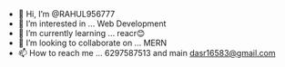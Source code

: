 - 👋 Hi, I’m @RAHUL956777
- 👀 I’m interested in ... Web Development
- 🌱 I’m currently learning ... reacr😊
- 💞️ I’m looking to collaborate on ... MERN
- 📫 How to reach me ... 6297587513 and main dasr16583@gmail.com

<!---
RAHUL956777/RAHUL956777 is a ✨ special ✨ repository because its `README.md` (this file) appears on your GitHub profile.
You can click the Preview link to take a look at your changes.
--->
